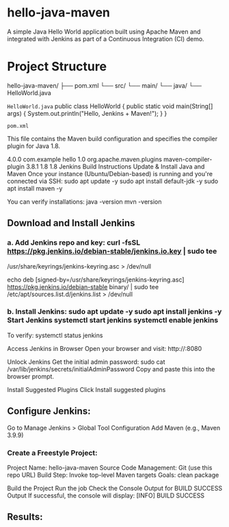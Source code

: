 # hello-java-maven
A simple Java Hello World application built using Apache Maven and integrated with Jenkins as part of a Continuous Integration (CI) demo.

# Project Structure
hello-java-maven/ ├── pom.xml └── src/ └── main/ └── java/ └── HelloWorld.java

`HelloWorld.java`
public class HelloWorld { public static void main(String[] args) { System.out.println("Hello, Jenkins + Maven!"); } }

`pom.xml`

This file contains the Maven build configuration and specifies the compiler plugin for Java 1.8.

4.0.0 com.example hello 1.0 org.apache.maven.plugins maven-compiler-plugin 3.8.1 1.8 1.8
Jenkins Build Instructions
Update & Install Java and Maven Once your instance (Ubuntu/Debian-based) is running and you're connected via SSH: sudo apt update -y sudo apt install default-jdk -y sudo apt install maven -y

You can verify installations: java -version mvn -version

## Download and Install Jenkins

### a. Add Jenkins repo and key: curl -fsSL https://pkg.jenkins.io/debian-stable/jenkins.io.key | sudo tee
/usr/share/keyrings/jenkins-keyring.asc > /dev/null

echo deb [signed-by=/usr/share/keyrings/jenkins-keyring.asc]
https://pkg.jenkins.io/debian-stable binary/ | sudo tee
/etc/apt/sources.list.d/jenkins.list > /dev/null

### b. Install Jenkins: sudo apt update -y sudo apt install jenkins -y Start Jenkins systemctl start jenkins systemctl enable jenkins

To verify: systemctl status jenkins

Access Jenkins in Browser Open your browser and visit: http://:8080

Unlock Jenkins Get the initial admin password: sudo cat /var/lib/jenkins/secrets/initialAdminPassword Copy and paste this into the browser prompt.

Install Suggested Plugins Click Install suggested plugins

## Configure Jenkins:
Go to Manage Jenkins > Global Tool Configuration Add Maven (e.g., Maven 3.9.9)



### Create a Freestyle Project:
Project Name: hello-java-maven Source Code Management: Git (use this repo URL) Build Step: Invoke top-level Maven targets Goals: clean package

Build the Project Run the job Check the Console Output for BUILD SUCCESS
Output If successful, the console will display: [INFO] BUILD SUCCESS

## Results: 

